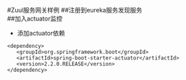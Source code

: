#Zuul服务网关样例
##注册到eureka服务发现服务  
##加入actuator监控
 * 添加actuator依赖
```$xslt
<dependency>
   <groupId>org.springframework.boot</groupId>
   <artifactId>spring-boot-starter-actuator</artifactId>
   <version>2.2.0.RELEASE</version>
</dependency>
```
